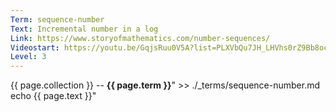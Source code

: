 ```yaml
---
Term: sequence-number
Text: Incremental number in a log
Link: https://www.storyofmathematics.com/number-sequences/
Videostart: https://youtu.be/GqjsRuu0V5A?list=PLXVbQu7JH_LHVhs0rZ9Bb8ocyKlPljkaG&t=17m57s
Level: 3
---
```


{{ page.collection }} -- **{{ page.term }}**" >> ./_terms/sequence-number.md
    echo  {{ page.text }}"

